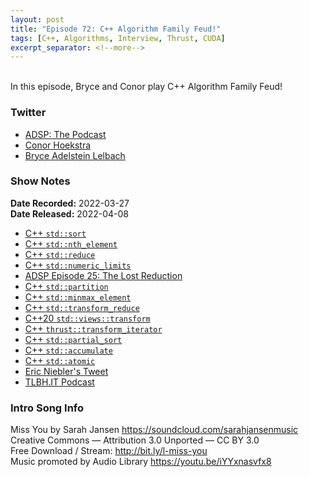 ```yaml
---
layout: post
title: "Episode 72: C++ Algorithm Family Feud!"
tags: [C++, Algorithms, Interview, Thrust, CUDA]
excerpt_separator: <!--more-->
---
```


<div id="buzzsprout-player-10402402"></div><script src="https://www.buzzsprout.com/1501960/10402402-episode-72-c-algorithm-family-feud.js?container_id=buzzsprout-player-10402402&player=small" type="text/javascript" charset="utf-8"></script>

<br>In this episode, Bryce and Conor play C++ Algorithm Family Feud!
 
<!--more-->

### Twitter
 
* [ADSP: The Podcast](https://twitter.com/adspthepodcast)
* [Conor Hoekstra](https://twitter.com/code_report)
* [Bryce Adelstein Lelbach](https://twitter.com/blelbach)

### Show Notes
 
**Date Recorded:** 2022-03-27 <br>
**Date Released:** 2022-04-08
 
* [C++ `std::sort`](https://en.cppreference.com/w/cpp/algorithm/sort)
* [C++ `std::nth_element`](https://en.cppreference.com/w/cpp/algorithm/nth_element)
* [C++ `std::reduce`](https://en.cppreference.com/w/cpp/algorithm/reduce)
* [C++ `std::numeric_limits`](https://en.cppreference.com/w/cpp/types/numeric_limits)
* [ADSP Episode 25: The Lost Reduction](https://adspthepodcast.com/2021/05/14/Episode-25.html)
* [C++ `std::partition`](https://en.cppreference.com/w/cpp/algorithm/partition)
* [C++ `std::minmax_element`](https://en.cppreference.com/w/cpp/algorithm/minmax_element)
* [C++ `std::transform_reduce`](https://en.cppreference.com/w/cpp/algorithm/transform_reduce)
* [C++20 `std::views::transform`](https://en.cppreference.com/w/cpp/ranges/transform_view)
* [C++ `thrust::transform_iterator`](https://thrust.github.io/doc/classthrust_1_1transform__iterator.html)
* [C++ `std::partial_sort`](https://en.cppreference.com/w/cpp/algorithm/partial_sort)
* [C++ `std::accumulate`](https://en.cppreference.com/w/cpp/algorithm/accumulate)
* [C++ `std::atomic`](https://en.cppreference.com/w/cpp/atomic/atomic)
* [Eric Niebler's Tweet](https://twitter.com/ericniebler/status/1505693855852552198)
* [TLBH.IT Podcast](https://tlbh.it/)
 

### Intro Song Info
 
Miss You by Sarah Jansen https://soundcloud.com/sarahjansenmusic<br>
Creative Commons — Attribution 3.0 Unported — CC BY 3.0<br>
Free Download / Stream: http://bit.ly/l-miss-you<br>
Music promoted by Audio Library https://youtu.be/iYYxnasvfx8<br>
